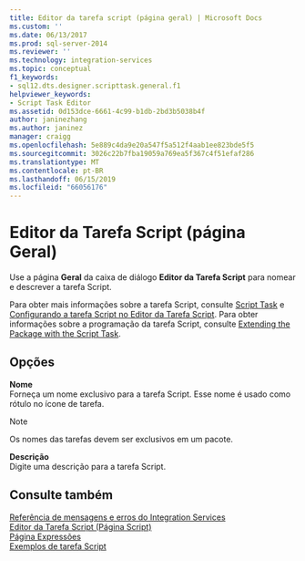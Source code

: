 ```yaml
---
title: Editor da tarefa script (página geral) | Microsoft Docs
ms.custom: ''
ms.date: 06/13/2017
ms.prod: sql-server-2014
ms.reviewer: ''
ms.technology: integration-services
ms.topic: conceptual
f1_keywords:
- sql12.dts.designer.scripttask.general.f1
helpviewer_keywords:
- Script Task Editor
ms.assetid: 0d153dce-6661-4c99-b1db-2bd3b5038b4f
author: janinezhang
ms.author: janinez
manager: craigg
ms.openlocfilehash: 5e889c4da9e20a547f5a512f4aab1ee823bde5f5
ms.sourcegitcommit: 3026c22b7fba19059a769ea5f367c4f51efaf286
ms.translationtype: MT
ms.contentlocale: pt-BR
ms.lasthandoff: 06/15/2019
ms.locfileid: "66056176"
---
```

# <a name="script-task-editor-general-page"></a>Editor da Tarefa Script (página Geral)
  Use a página **Geral** da caixa de diálogo **Editor da Tarefa Script** para nomear e descrever a tarefa Script.  
  
 Para obter mais informações sobre a tarefa Script, consulte [Script Task](control-flow/script-task.md) e [Configurando a tarefa Script no Editor da Tarefa Script](extending-packages-scripting/task/configuring-the-script-task-in-the-script-task-editor.md). Para obter informações sobre a programação da tarefa Script, consulte [Extending the Package with the Script Task](extending-packages-scripting/task/extending-the-package-with-the-script-task.md).  
  
## <a name="options"></a>Opções  
 **Nome**  
 Forneça um nome exclusivo para a tarefa Script. Esse nome é usado como rótulo no ícone de tarefa.  
  
> [!NOTE]  
>  Os nomes das tarefas devem ser exclusivos em um pacote.  
  
 **Descrição**  
 Digite uma descrição para a tarefa Script.  
  
## <a name="see-also"></a>Consulte também  
 [Referência de mensagens e erros do Integration Services](../../2014/integration-services/integration-services-error-and-message-reference.md)   
 [Editor da Tarefa Script &#40;Página Script&#41;](../../2014/integration-services/script-task-editor-script-page.md)   
 [Página Expressões](expressions/expressions-page.md)   
 [Exemplos de tarefa Script](extending-packages-scripting-task-examples/script-task-examples.md)  
  
  
